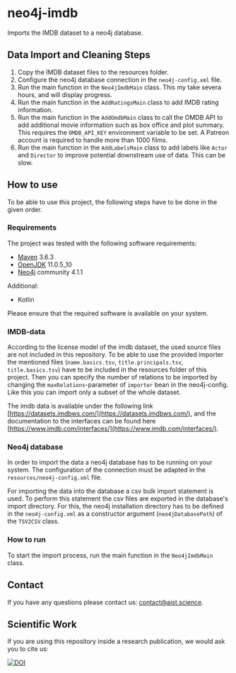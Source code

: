 # neo4j-imdb

Imports the IMDB dataset to a neo4j database.

## Data Import and Cleaning Steps

1. Copy the IMDB dataset files to the resources folder.
2. Configure the neo4j database connection in the `neo4j-config.xml` file.
3. Run the main function in the `Neo4jImdbMain` class. This my take severa hours, and will display progress.
4. Run the main function in the `AddRatingsMain` class to add IMDB rating information.
5. Run the main function in the `AddOmdbMain` class to call the OMDB API to add additional movie information such as
   box office and plot summary. This requires the `OMDB_API_KEY` environment variable to be set. A Patreon account is
   required to handle more than 1000 films.
6. Run the main function in the `AddLabelsMain` class to add labels like `Actor` and `Director` to improve potential
   downstream use of data. This can be slow.

## How to use

To be able to use this project, the following steps have to be done in the given order.

### Requirements

The project was tested with the following software requirements:

- [Maven](https://maven.apache.org/) 3.6.3
- [OpenJDK](https://openjdk.java.net/) 11.0.5_10
- [Neo4j](https://neo4j.com/) community 4.1.1

Additional:

- Kotlin

Please ensure that the required software is available on your system.

### IMDB-data

According to the license model of the imdb dataset, the used source files are not included in this repository. To be
able to use the provided importer the mentioned files (`name.basics.tsv`, `title.principals.tsv`, `title.basics.tsv`)
have to be included in the resources folder of this project. Then you can specify the number of relations to be imported
by changing the `maxRelations`-parameter of `importer` bean in the neo4j-config. Like this you can import
only a subset of the whole dataset.

The imdb data is available under the following link [https://datasets.imdbws.com/](https://datasets.imdbws.com/), and
the documentation to the interfaces can be found
here [https://www.imdb.com/interfaces/](https://www.imdb.com/interfaces/).

### Neo4j database

In order to import the data a neo4j database has to be running on your system. The configuration of the connection
must be adapted in the `resources/neo4j-config.xml` file.

For importing the data into the database a csv bulk import statement is used. To perform this statement the csv files
are exported in the database's import directory. For this, the neo4j installation directory has to be defined in the
`neo4j-config.xml` as a constructor argument (`neo4jDatabasePath`) of the `TSV2CSV` class.

### How to run

To start the import process, run the main function in the `Neo4jImdbMain` class.

## Contact

If you have any questions please contact us: [contact@aist.science](mailto:contact@aist.science).

## Scientific Work

If you are using this repository inside a research publication, we would ask you to cite us:

[![DOI](https://zenodo.org/badge/287279035.svg)](https://zenodo.org/badge/latestdoi/287279035)
